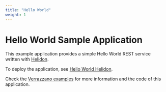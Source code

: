 ```yaml
---
title: "Hello World"
weight: 1
---
```


# Hello World Sample Application

This example application provides a simple Hello World REST service written with [Helidon](https://helidon.io).

To deploy the application, see [Hello World Helidon](https://github.com/verrazzano/verrazzano/blob/master/examples/hello-helidon/README.md).

Check the [Verrazzano examples](https://github.com/verrazzano/examples) for more information and the code of this application.
